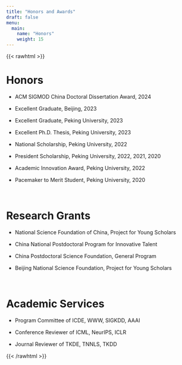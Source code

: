 ```yaml
---
title: "Honors and Awards"
draft: false
menu:
  main:
    name: "Honors"
    weight: 15
---
```


{{< rawhtml >}}

<style>
    ul li { margin-bottom: 15px; }
</style>

<p><h1>Honors</h1></p>

<ul>
<li>
ACM SIGMOD China Doctoral Dissertation Award, 2024
</li>
<li>
Excellent Graduate, Beijing, 2023
</li>
<li>
Excellent Graduate, Peking University, 2023
</li>
<li>
Excellent Ph.D. Thesis, Peking University, 2023
</li>
<li>
National Scholarship, Peking University, 2022
</li>
<li>
President Scholarship, Peking University, 2022, 2021, 2020
</li>
<li>
Academic Innovation Award, Peking University, 2022
</li>
<li>
Pacemaker to Merit Student, Peking University, 2020
</li>
</ul>

<br>

<p><h1>Research Grants</h1></p>

<ul>
<li>
National Science Foundation of China, Project for Young Scholars
</li>
<li>
China National Postdoctoral Program for Innovative Talent
</li>
<li>
China Postdoctoral Science Foundation, General Program
</li>
<li>
Beijing National Science Foundation, Project for Young Scholars
</li>
</ul>

<br>

<p><h1>Academic Services</h1></p>

<ul>
<li>
Program Committee of ICDE, WWW, SIGKDD, AAAI
</li>
<li>
Conference Reviewer of ICML, NeurIPS, ICLR
</li>
<li>
Journal Reviewer of TKDE, TNNLS, TKDD
</li>
</ul>


{{< /rawhtml >}}
